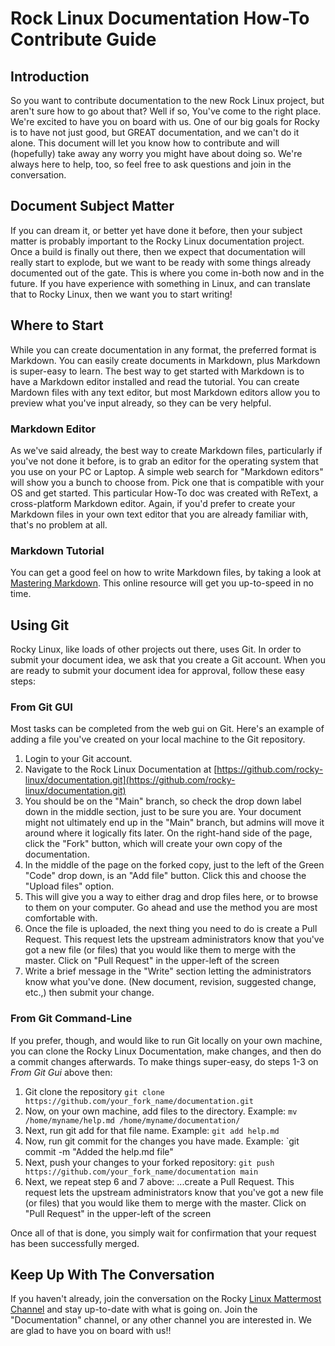 # Rock Linux Documentation How-To Contribute Guide #

## Introduction ##

So you want to contribute documentation to the new Rock Linux project, but aren't sure how to go about that? Well if so, You've come to the right place. We're excited to have you on board with us. One of our big goals for Rocky is to have not just good, but GREAT documentation, and we can't do it alone. This document will let you know how to contribute and will (hopefully) take away any worry you might have about doing so. We're always here to help, too, so feel free to ask questions and join in the conversation.

## Document Subject Matter ##

If you can dream it, or better yet have done it before, then your subject matter is probably important to the Rocky Linux documentation project. Once a build is finally out there, then we expect that documentation will really start to explode, but we want to be ready with some things already documented out of the gate. This is where you come in-both now and in the future. If you have experience with something in Linux, and can translate that to Rocky Linux, then we want you to start writing!

## Where to Start ##

While you can create documentation in any format, the preferred format is Markdown. You can easily create documents in Markdown, plus Markdown is super-easy to learn. The best way to get started with Markdown is to have a Markdown editor installed and read the tutorial. You can create Mardown files with any text editor, but most Markdown editors allow you to preview what you've input already, so they can be very helpful. 

### Markdown Editor ###

As we've said already, the best way to create Markdown files, particularly if you've not done it before, is to grab an editor for the operating system that you use on your PC or Laptop. A simple web search for "Markdown editors" will show you a bunch to choose from. Pick one that is compatible with your OS and get started. This particular How-To doc was created with ReText, a cross-platform Markdown editor. Again, if you'd prefer to create your Markdown files in your own text editor that you are already familiar with, that's no problem at all.

### Markdown Tutorial ###

You can get a good feel on how to write Markdown files, by taking a look at [Mastering Markdown](hhttps://guides.github.com/features/mastering-markdown/). This online resource will get you up-to-speed in no time. 

## Using Git ##

Rocky Linux, like loads of other projects out there, uses Git. In order to submit your document idea, we ask that you create a Git account. When you are ready to submit your document idea for approval, follow these easy steps:

### From Git GUI ###

Most tasks can be completed from the web gui on Git. Here's an example of adding a file you've created on your local machine to the Git repository.

1. Login to your Git account.
2. Navigate to the Rock Linux Documentation at [https://github.com/rocky-linux/documentation.git](https://github.com/rocky-linux/documentation.git)
3. You should be on the "Main" branch, so check the drop down label down in the middle section, just to be sure you are. Your document might not ultimately end up in the "Main" branch, but admins will move it around where it logically fits later. On the right-hand side of the page, click the "Fork" button, which will create your own copy of the documentation.
4. In the middle of the page on the forked copy, just to the left of the Green "Code" drop down, is an "Add file" button. Click this and choose the "Upload files" option.
5. This will give you a way to either drag and drop files here, or to browse to them on your computer. Go ahead and use the method you are most comfortable with.
6. Once the file is uploaded, the next thing you need to do is create a Pull Request. This request lets the upstream administrators know that you've got a new file (or files) that you would like them to merge with the master. Click on "Pull Request" in the upper-left of the screen
7. Write a brief message in the "Write" section letting the administrators know what you've done. (New document, revision, suggested change, etc.,) then submit your change.

### From Git Command-Line ###

If you prefer, though, and would like to run Git locally on your own machine, you can clone the Rocky Linux Documentation, make changes, and then do a commit changes afterwards. To make things super-easy, do steps 1-3 on *From Git Gui* above then:

1. Git clone the repository `git clone https://github.com/your_fork_name/documentation.git`
2. Now, on your own machine, add files to the directory. Example: `mv /home/myname/help.md /home/myname/documentation/`
3. Next, run git add for that file name. Example:  `git add help.md`
4. Now, run git commit for the changes you have made. Example: `git commit -m "Added the help.md file"
5. Next, push your changes to your forked repository: `git push https://github.com/your_fork_name/documentation main`
6. Next, we repeat step 6 and 7 above: ...create a Pull Request. This request lets the upstream administrators know that you've got a new file (or files) that you would like them to merge with the master. Click on "Pull Request" in the upper-left of the screen

Once all of that is done, you simply wait for confirmation that your request has been successfully merged. 

## Keep Up With The Conversation ##

If you haven't already, join the conversation on the Rocky [Linux Mattermost Channel](https://chat.rockylinux.org/rocky-linux/) and stay up-to-date with what is going on. Join the "Documentation" channel, or any other channel you are interested in. We are glad to have you on board with us!!

